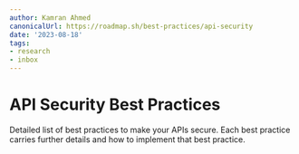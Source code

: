 ```yaml
---
author: Kamran Ahmed
canonicalUrl: https://roadmap.sh/best-practices/api-security
date: '2023-08-18'
tags:
- research
- inbox
---
```


# API Security Best Practices

Detailed list of best practices to make your APIs secure. Each best practice carries further details and how to implement that best practice.